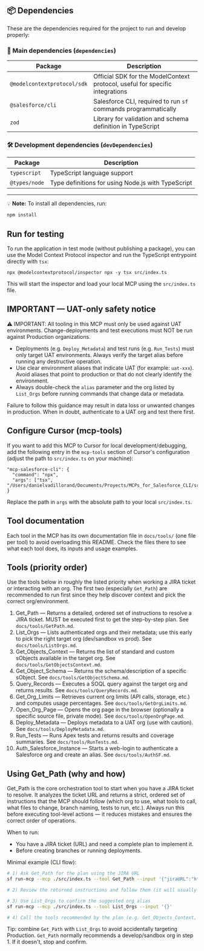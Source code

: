 ## 📦 Dependencies

These are the dependencies required for the project to run and develop properly:

### 🔧 Main dependencies (`dependencies`)

| Package                     | Description                                                                  |
| --------------------------- | ---------------------------------------------------------------------------- |
| `@modelcontextprotocol/sdk` | Official SDK for the ModelContext protocol, useful for specific integrations |
| `@salesforce/cli`           | Salesforce CLI, required to run `sf` commands programmatically               |
| `zod`                       | Library for validation and schema definition in TypeScript                   |

### 🛠️ Development dependencies (`devDependencies`)

| Package       | Description                                        |
| ------------- | -------------------------------------------------- |
| `typescript`  | TypeScript language support                        |
| `@types/node` | Type definitions for using Node.js with TypeScript |

---

💡 **Note:** To install all dependencies, run:

```bash
npm install
```

## Run for testing

To run the application in test mode (without publishing a package), you can use the Model Context Protocol inspector and run the TypeScript entrypoint directly with `tsx`:

```
npx @modelcontextprotocol/inspector npx -y tsx src/index.ts
```

This will start the inspector and load your local MCP using the `src/index.ts` file.

## IMPORTANT — UAT-only safety notice

⚠️ IMPORTANT: All tooling in this MCP must only be used against UAT environments. Change-deployments and test executions must NOT be run against Production organizations.

- Deployments (e.g. `Deploy_Metadata`) and test runs (e.g. `Run_Tests`) must only target UAT environments. Always verify the target alias before running any destructive operation.
- Use clear environment aliases that indicate UAT (for example: `uat-xxx`). Avoid aliases that point to production or that do not clearly identify the environment.
- Always double-check the `alias` parameter and the org listed by `List_Orgs` before running commands that change data or metadata.

Failure to follow this guidance may result in data loss or unwanted changes in production. When in doubt, authenticate to a UAT org and test there first.

## Configure Cursor (mcp-tools)

If you want to add this MCP to Cursor for local development/debugging, add the following entry in the `mcp-tools` section of Cursor's configuration (adjust the path to `src/index.ts` on your machine):

```
"mcp-salesforce-cli": {
  "command": "npx",
  "args": ["tsx", "/Users/danielvadillorand/Documents/Proyects/MCPs_for_Salesforce_CLI/src/index.ts"]
}
```

Replace the path in `args` with the absolute path to your local `src/index.ts`.

## Tool documentation

Each tool in the MCP has its own documentation file in `docs/tools/` (one file per tool) to avoid overloading this README. Check the files there to see what each tool does, its inputs and usage examples.

## Tools (priority order)

Use the tools below in roughly the listed priority when working a JIRA ticket or interacting with an org. The first two (especially `Get_Path`) are recommended to run first since they help discover context and pick the correct org/environment.

1. Get_Path — Returns a detailed, ordered set of instructions to resolve a JIRA ticket. MUST be executed first to get the step-by-step plan. See `docs/tools/GetPath.md`.
2. List_Orgs — Lists authenticated orgs and their metadata; use this early to pick the right target org (dev/sandbox vs prod). See `docs/tools/ListOrgs.md`.
3. Get_Objects_Context — Returns the list of standard and custom sObjects available in the target org. See `docs/tools/GetObjectsContext.md`.
4. Get_Object_Schema — Returns the schema/description of a specific sObject. See `docs/tools/GetObjectSchema.md`.
5. Query_Records — Executes a SOQL query against the target org and returns results. See `docs/tools/QueryRecords.md`.
6. Get_Org_Limits — Retrieves current org limits (API calls, storage, etc.) and computes usage percentages. See `docs/tools/GetOrgLimits.md`.
7. Open_Org_Page — Opens the org page in the browser (optionally a specific source file, private mode). See `docs/tools/OpenOrgPage.md`.
8. Deploy_Metadata — Deploys metadata to a UAT org (use with caution). See `docs/tools/DeployMetadata.md`.
9. Run_Tests — Runs Apex tests and returns results and coverage summaries. See `docs/tools/RunTests.md`.
10. Auth_Salesforce_Instance — Starts a web-login to authenticate a Salesforce org and create an alias. See `docs/tools/AuthSF.md`.

## Using Get_Path (why and how)

Get_Path is the core orchestration tool to start when you have a JIRA ticket to resolve. It analyzes the ticket URL and returns a strict, ordered set of instructions that the MCP should follow (which org to use, what tools to call, what files to change, branch naming, tests to run, etc.). Always run this before executing tool-level actions — it reduces mistakes and ensures the correct order of operations.

When to run:
- You have a JIRA ticket (URL) and need a complete plan to implement it.
- Before creating branches or running deployments.

Minimal example (CLI flow):

```bash
# 1) Ask Get_Path for the plan using the JIRA URL
sf run-mcp --mcp ./src/index.ts --tool Get_Path --input '{"jiraURL":"https://your-jira.example/browse/PROJ-123"}'

# 2) Review the returned instructions and follow them (it will usually recommend which org alias to use and which tools to run next)

# 3) Use List_Orgs to confirm the suggested org alias
sf run-mcp --mcp ./src/index.ts --tool List_Orgs --input '{}'

# 4) Call the tools recommended by the plan (e.g. Get_Objects_Context, Get_Org_Limits, etc.)
```

Tip: combine `Get_Path` with `List_Orgs` to avoid accidentally targeting Production. `Get_Path` normally recommends a develop/sandbox org in step 1. If it doesn't, stop and confirm.

